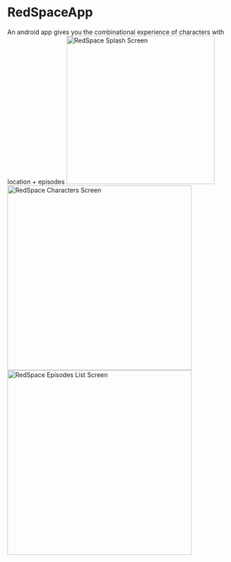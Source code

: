 # RedSpaceApp
An android app gives you the combinational experience of characters with location + episodes
<img width="335" alt="RedSpace Splash Screen" src="https://user-images.githubusercontent.com/16382360/167308182-5b7fa7fb-4847-4d90-9519-7fe3c341172f.png">
<img width="417" alt="RedSpace Characters Screen" src="https://user-images.githubusercontent.com/16382360/167308275-d2c409e3-e444-489f-8678-6447b4a76eb5.png">
<img width="417" alt="RedSpace Episodes List Screen" src="https://user-images.githubusercontent.com/16382360/167308280-9bd5af7a-88e0-4262-a25b-a7e19f7f278d.png">
